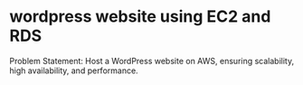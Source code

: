 # wordpress website using EC2 and RDS

Problem Statement:  Host a WordPress website on AWS, ensuring scalability, high availability, and performance.
